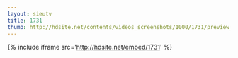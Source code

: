 ```yaml
---
layout: sieutv
title: 1731
thumb: http://hdsite.net/contents/videos_screenshots/1000/1731/preview_360p.mp4.jpg
---
```

{% include iframe src='http://hdsite.net/embed/1731' %}
 
